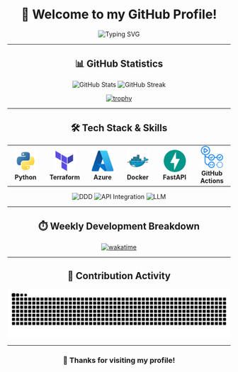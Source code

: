 <div align="center">

# 👋 Welcome to my GitHub Profile!

<img src="https://readme-typing-svg.herokuapp.com?font=Fira+Code&size=24&duration=2500&pause=800&color=58A6FF&center=true&vCenter=true&width=500&lines=Hello%2C+I'm+UeharaS+%F0%9F%91%8B;Python+%7C+Terraform+%7C+Azure+Developer;Backend+Engineer+%F0%9F%9A%80;Cloud+Infrastructure+Specialist+%E2%98%81%EF%B8%8F;API+Integration+Expert+%F0%9F%94%97;LLM+%26+AI+Enthusiast+%F0%9F%A4%96;Always+learning+new+tech+%F0%9F%93%9A;Building+scalable+solutions+%F0%9F%8F%97%EF%B8%8F" alt="Typing SVG" />

---

## 📊 GitHub Statistics

<img width="49%" src="https://github-readme-stats-eosin-eight-18.vercel.app/api?username=UeharaS&show_icons=true&theme=tokyonight&count_private=true&hide_border=true" alt="GitHub Stats" />
<img width="49%" src="https://streak-stats.demolab.com/?user=UeharaS&theme=tokyonight&hide_border=true&include_all_commits=true" alt="GitHub Streak" />

<br>

[![trophy](https://github-profile-trophy.vercel.app/?username=UeharaS&theme=tokyonight&no-frame=true&column=7)](https://github.com/ryo-ma/github-profile-trophy)

---

## 🛠️ Tech Stack & Skills

<table>
<tr>
<td align="center" width="100">
<img src="https://raw.githubusercontent.com/devicons/devicon/master/icons/python/python-original.svg" width="50" height="50" alt="Python" />
<br><strong>Python</strong>
</td>
<td align="center" width="100">
<img src="https://raw.githubusercontent.com/devicons/devicon/master/icons/terraform/terraform-original.svg" width="50" height="50" alt="Terraform" />
<br><strong>Terraform</strong>
</td>
<td align="center" width="100">
<img src="https://raw.githubusercontent.com/devicons/devicon/master/icons/azure/azure-original.svg" width="50" height="50" alt="Azure" />
<br><strong>Azure</strong>
</td>
<td align="center" width="100">
<img src="https://raw.githubusercontent.com/devicons/devicon/master/icons/docker/docker-original.svg" width="50" height="50" alt="Docker" />
<br><strong>Docker</strong>
</td>
<td align="center" width="100">
<img src="https://raw.githubusercontent.com/devicons/devicon/master/icons/fastapi/fastapi-original.svg" width="50" height="50" alt="FastAPI" />
<br><strong>FastAPI</strong>
</td>
<td align="center" width="100">
<img src="https://raw.githubusercontent.com/devicons/devicon/master/icons/githubactions/githubactions-original.svg" width="50" height="50" alt="GitHub Actions" />
<br><strong>GitHub Actions</strong>
</td>
</tr>
</table>

<div align="center">
<img src="https://img.shields.io/badge/DDD-Domain%20Driven%20Design-4FC08D?style=for-the-badge&logo=bookstack&logoColor=white" alt="DDD" />
<img src="https://img.shields.io/badge/API%20Integration-Integration-9B59B6?style=for-the-badge&logo=postman&logoColor=white" alt="API Integration" />
<img src="https://img.shields.io/badge/LLM-Large%20Language%20Models-FF9500?style=for-the-badge&logo=openai&logoColor=white" alt="LLM" />
</div>

---

## ⏱️ Weekly Development Breakdown

[![wakatime](https://wakatime.com/badge/user/e62cd756-2a6e-4460-a7b1-a25398282b7f.svg)](https://wakatime.com/@e62cd756-2a6e-4460-a7b1-a25398282b7f)

<!--START_SECTION:waka-->
<!--END_SECTION:waka-->

---

## 🐍 Contribution Activity

![Snake animation](https://github.com/UeharaS/UeharaS/blob/output/github-contribution-grid-snake.svg)

---

<div align="center">

### 🌟 Thanks for visiting my profile!

</div>

</div>
